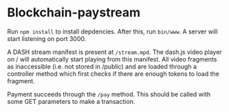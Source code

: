 # Blockchain-paystream
Run `npm install` to install depdencies. After this, run `bin/www`. A server will start listening on port 3000.

A DASH stream manifest is present at `/stream.mpd`. The dash.js video player on / will automatically start playing from this manifest. All video fragments as inaccessible (i.e. not stored in /public) and are loaded through a controller method which first checks if there are enough tokens to load the fragment.

Payment succeeds through the `/pay` method. This should be called with some GET parameters to make a transaction. 

